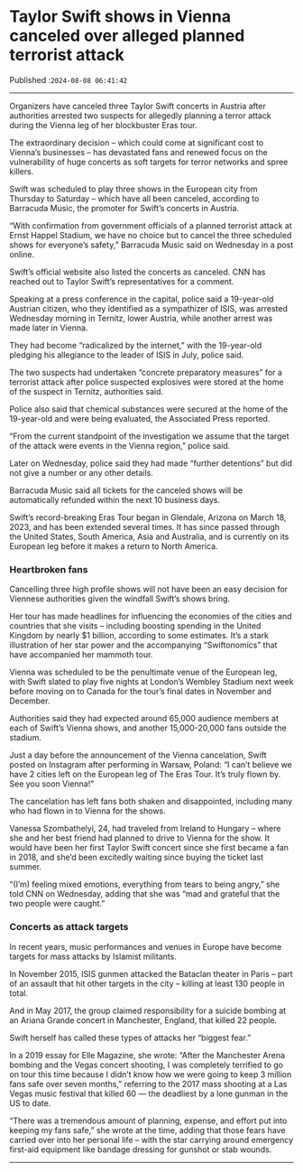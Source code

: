 # Taylor Swift shows in Vienna canceled over alleged planned terrorist attack

Published :`2024-08-08 06:41:42`

---

Organizers have canceled three Taylor Swift concerts in Austria after authorities arrested two suspects for allegedly planning a terror attack during the Vienna leg of her blockbuster Eras tour.

The extraordinary decision – which could come at significant cost to Vienna’s businesses – has devastated fans and renewed focus on the vulnerability of huge concerts as soft targets for terror networks and spree killers.

Swift was scheduled to play three shows in the European city from Thursday to Saturday – which have all been canceled, according to Barracuda Music, the promoter for Swift’s concerts in Austria.

“With confirmation from government officials of a planned terrorist attack at Ernst Happel Stadium, we have no choice but to cancel the three scheduled shows for everyone’s safety,” Barracuda Music said on Wednesday in a post online.

Swift’s official website also listed the concerts as canceled. CNN has reached out to Taylor Swift’s representatives for a comment.

Speaking at a press conference in the capital, police said a 19-year-old Austrian citizen, who they identified as a sympathizer of ISIS, was arrested Wednesday morning in Ternitz, lower Austria, while another arrest was made later in Vienna.

They had become “radicalized by the internet,” with the 19-year-old pledging his allegiance to the leader of ISIS in July, police said.

The two suspects had undertaken “concrete preparatory measures” for a terrorist attack after police suspected explosives were stored at the home of the suspect in Ternitz, authorities said.

Police also said that chemical substances were secured at the home of the 19-year-old and were being evaluated, the Associated Press reported.

“From the current standpoint of the investigation we assume that the target of the attack were events in the Vienna region,” police said.

Later on Wednesday, police said they had made “further detentions” but did not give a number or any other details.

Barracuda Music said all tickets for the canceled shows will be automatically refunded within the next 10 business days.

Swift’s record-breaking Eras Tour began in Glendale, Arizona on March 18, 2023, and has been extended several times. It has since passed through the United States, South America, Asia and Australia, and is currently on its European leg before it makes a return to North America.

### Heartbroken fans

Cancelling three high profile shows will not have been an easy decision for Viennese authorities given the windfall Swift’s shows bring.

Her tour has made headlines for influencing the economies of the cities and countries that she visits – including boosting spending in the United Kingdom by nearly $1 billion, according to some estimates. It’s a stark illustration of her star power and the accompanying “Swiftonomics” that have accompanied her mammoth tour.

Vienna was scheduled to be the penultimate venue of the European leg, with Swift slated to play five nights at London’s Wembley Stadium next week before moving on to Canada for the tour’s final dates in November and December.

Authorities said they had expected around 65,000 audience members at each of Swift’s Vienna shows, and another 15,000-20,000 fans outside the stadium.

Just a day before the announcement of the Vienna cancelation, Swift posted on Instagram after performing in Warsaw, Poland: “I can’t believe we have 2 cities left on the European leg of The Eras Tour. It’s truly flown by. See you soon Vienna!”

The cancelation has left fans both shaken and disappointed, including many who had flown in to Vienna for the shows.

Vanessa Szombathelyi, 24, had traveled from Ireland to Hungary – where she and her best friend had planned to drive to Vienna for the show. It would have been her first Taylor Swift concert since she first became a fan in 2018, and she’d been excitedly waiting since buying the ticket last summer.

“(I’m) feeling mixed emotions, everything from tears to being angry,” she told CNN on Wednesday, adding that she was “mad and grateful that the two people were caught.”

### Concerts as attack targets

In recent years, music performances and venues in Europe have become targets for mass attacks by Islamist militants.

In November 2015, ISIS gunmen attacked the Bataclan theater in Paris – part of an assault that hit other targets in the city – killing at least 130 people in total.

And in May 2017, the group claimed responsibility for a suicide bombing at an Ariana Grande concert in Manchester, England, that killed 22 people.

Swift herself has called these types of attacks her “biggest fear.”

In a 2019 essay for Elle Magazine, she wrote: “After the Manchester Arena bombing and the Vegas concert shooting, I was completely terrified to go on tour this time because I didn’t know how we were going to keep 3 million fans safe over seven months,” referring to the 2017 mass shooting at a Las Vegas music festival that killed 60 — the deadliest by a lone gunman in the US to date.

“There was a tremendous amount of planning, expense, and effort put into keeping my fans safe,” she wrote at the time, adding that those fears have carried over into her personal life – with the star carrying around emergency first-aid equipment like bandage dressing for gunshot or stab wounds.

---

